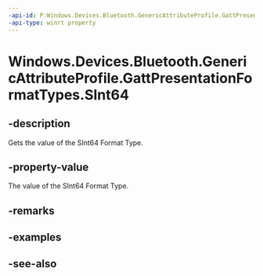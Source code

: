 ----api-id: P:Windows.Devices.Bluetooth.GenericAttributeProfile.GattPresentationFormatTypes.SInt64
-api-type: winrt property
---<!-- Property syntaxpublic byte SInt64 { get; }--># Windows.Devices.Bluetooth.GenericAttributeProfile.GattPresentationFormatTypes.SInt64## -descriptionGets the value of the SInt64 Format Type.## -property-valueThe value of the SInt64 Format Type.## -remarks## -examples## -see-also
